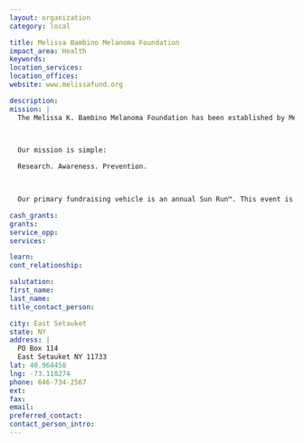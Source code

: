 ```yaml
---
layout: organization
category: local

title: Melissa Bambino Melanoma Foundation
impact_area: Health
keywords: 
location_services: 
location_offices: 
website: www.melissafund.org

description: 
mission: |
  The Melissa K. Bambino Melanoma Foundation has been established by Melissa’s family and friends to honor her memory... and to help eliminate this devastating and preventable disease.

  

  Our mission is simple:

  Research. Awareness. Prevention.

  

  Our primary fundraising vehicle is an annual Sun Run™. This event is a 5K run / walk that is open to adults and children. It promotes sun safety as well as the importance of an annual skin exam. Proceeds from each run go to Melanoma research and awareness.

cash_grants: 
grants: 
service_opp: 
services: 

learn: 
cont_relationship: 

salutation: 
first_name: 
last_name: 
title_contact_person: 

city: East Setauket
state: NY
address: |
  PO Box 114  
  East Setauket NY 11733
lat: 40.964458
lng: -73.110274
phone: 646-734-2567
ext: 
fax: 
email: 
preferred_contact: 
contact_person_intro: 
---
```


